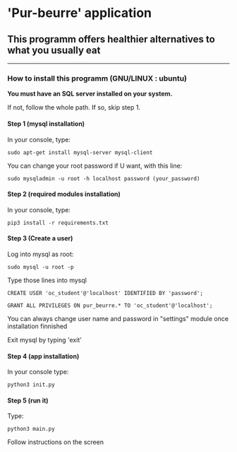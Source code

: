 # 'Pur-beurre' application
## This programm offers healthier alternatives to what you usually eat
---
### How to install this programm (GNU/LINUX : ubuntu)

__You must have an SQL server installed on your system.__

If not, follow the whole path.
If so, skip step 1.

#### Step 1 (mysql installation)

In your console, type:

    sudo apt-get install mysql-server mysql-client

You can change your root password if U want, with this line:

    sudo mysqladmin -u root -h localhost password (your_password)

#### Step 2 (required modules installation)

In your console, type:

    pip3 install -r requirements.txt

#### Step 3 (Create a user)

Log into mysql as root:

    sudo mysql -u root -p

Type those lines into mysql 

    CREATE USER 'oc_student'@'localhost' IDENTIFIED BY 'password';

    GRANT ALL PRIVILEGES ON pur_beurre.* TO 'oc_student'@'localhost';

You can always change user name and password in "settings" module once installation finnished

Exit mysql by typing 'exit'

#### Step 4 (app installation)

In your console type:

    python3 init.py

#### Step 5 (run it)

Type:

    python3 main.py

Follow instructions on the screen

